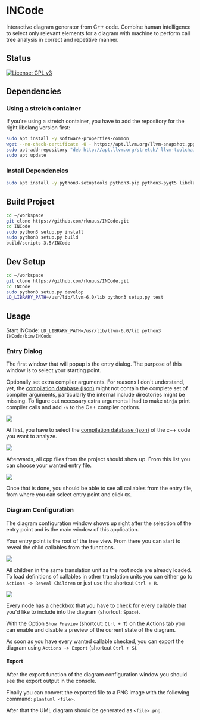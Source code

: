 # INCode
Interactive diagram generator from C++ code. Combine human intelligence to select only relevant elements for a diagram with machine to perform call tree analysis in correct and repetitive manner.

## Status
[![License: GPL v3](https://img.shields.io/badge/License-GPLv3-blue.svg)](https://www.gnu.org/licenses/gpl-3.0)

## Dependencies
### Using a stretch container
If you're using a stretch container, you have to add the repository for the right libclang version first:
```bash
sudo apt install -y software-properties-common
wget --no-check-certificate -O - https://apt.llvm.org/llvm-snapshot.gpg.key | sudo apt-key add -
sudo apt-add-repository "deb http://apt.llvm.org/stretch/ llvm-toolchain-stretch-6.0 main"
sudo apt update
```

### Install Dependencies
```bash
sudo apt install -y python3-setuptools python3-pip python3-pyqt5 libclang-6.0-dev
```

## Build Project
```bash
cd ~/workspace
git clone https://github.com/rknuus/INCode.git
cd INCode
sudo python3 setup.py install
sudo python3 setup.py build
build/scripts-3.5/INCode
```

## Dev Setup
```bash
cd ~/workspace
git clone https://github.com/rknuus/INCode.git
cd INCode
sudo python3 setup.py develop
LD_LIBRARY_PATH=/usr/lib/llvm-6.0/lib python3 setup.py test
```

## Usage

Start INCode: `LD_LIBRARY_PATH=/usr/lib/llvm-6.0/lib python3 INCode/bin/INCode`

### Entry Dialog
The first window that will popup is the entry dialog. The purpose of this window is to select your starting point.

Optionally set extra compiler arguments. For reasons I don't understand, yet, the [compilation database (json)](https://clang.llvm.org/docs/JSONCompilationDatabase.html) might not contain the complete set of compiler arguments, particularly the internal include directories might be missing. To figure out necessary extra arguments I had to make `ninja` print compiler calls and add `-v` to the C++ compiler options.

<img src="https://raw.githubusercontent.com/rknuus/INCode/master/doc/set_optional_extra_args.png?sanitize=true&raw=true" />

At first, you have to select the [compilation database (json)](https://clang.llvm.org/docs/JSONCompilationDatabase.html) of the c++ code you want to analyze.

<img src="https://raw.githubusercontent.com/rknuus/INCode/master/doc/open_compilation_database.png?sanitize=true&raw=true" />

Afterwards, all cpp files from the project should show up. From this list you can choose your wanted entry file.

<img src="https://raw.githubusercontent.com/rknuus/INCode/master/doc/select_tu_and_entry_point.png?sanitize=true&raw=true" />

Once that is done, you should be able to see all callables from the entry file, from where you can select entry point and click `OK`.

### Diagram Configuration
The diagram configuration window shows up right after the selection of the entry point and is the main window of this application.

Your entry point is the root of the tree view. From there you can start to reveal the child callables from the functions.

<img src="https://raw.githubusercontent.com/rknuus/INCode/master/doc/interactively_select_calls_to_export.png?sanitize=true&raw=true" />

All children in the same translation unit as the root node are already loaded. To load definitions of callables in other translation units you can either go to `Actions -> Reveal Children` or just use the shortcut `Ctrl + R`.

<img src="https://raw.githubusercontent.com/rknuus/INCode/master/doc/lazy_load_definitions.png?sanitize=true&raw=true" />

Every node has a checkbox that you have to check for every callable that you'd like to include into the diagram (shortcut: `Space`).

With the Option `Show Preview` (shortcut: `Ctrl + T`) on the Actions tab you can enable and disable a preview of the current state of the diagram.

As soon as you have every wanted callable checked, you can export the diagram using `Actions -> Export` (shortcut `Ctrl + S`).

#### Export
After the export function of the diagram configuration window you should see the export output in the console.

Finally you can convert the exported file to a PNG image with the following command: `plantuml <file>`.

After that the UML diagram should be generated as `<file>.png`.
